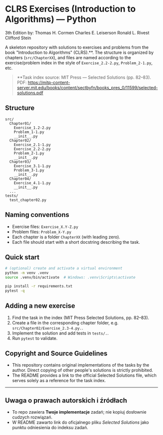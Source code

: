 # CLRS Exercises (Introduction to Algorithms) — Python
3th Edition by:
Thomas H. Cormen
Charles E. Leiserson
Ronald L. Rivest
Clifford Stein

A skeleton repository with solutions to exercises and problems from the book "Introduction to Algorithms" (CLRS).**.
The structure is organized by chapters (`src/ChapterXX`), and files are named according to the exercise/problem
index in the style of `Exercise_2.2-2.py`, `Problem_2-1.py`, etc.

> **Task index source: MIT Press — Selected Solutions (pp. 82–83).  
> PDF: https://mitp-content-server.mit.edu/books/content/sectbyfn/books_pres_0/11599/selected-solutions.pdf

## Structure
```
src/
  Chapter01/
    Exercise_1.2-2.py
    Problem_1-1.py
    __init__.py
  Chapter02/
    Exercise_2.1-1.py
    Exercise_2.2-2.py
    Problem_2-1.py
    __init__.py
  Chapter03/
    Exercise_3.1-1.py
    Problem_3-1.py
    __init__.py
  Chapter04/
    Exercise_4.1-1.py
    __init__.py
  ...
tests/
  test_chapter02.py
```

## Naming conventions
- Exercise files: `Exercise_X.Y-Z.py`
- Problem files: `Problem_X-Y.py`
- Each chapter is a folder `ChapterXX` (with leading zero).
- Each file should start with a short docstring describing the task.

## Quick start
```bash
# (optional) create and activate a virtual environment
python -m venv .venv
source .venv/bin/activate  # Windows: .venv\Scripts\activate

pip install -r requirements.txt
pytest -q
```

## Adding a new exercise
1. Find the task in the index (MIT Press Selected Solutions, pp. 82–83).
2. Create a file in the corresponding chapter folder, e.g. `src/Chapter02/Exercise_2.3-4.py.`.
3. Implement the solution and add tests in `tests/.`.
4. Run `pytest` to validate.

## Copyright and Source Guidelines
- This repository contains original implementations of the tasks by the author. Direct copying of other people's solutions is strictly prohibited.
- The README provides a link to the official Selected Solutions file, which serves solely as a reference for the task index.

***
## Uwaga o prawach autorskich i źródłach
- To repo zawiera **Twoje implementacje** zadań; nie kopiuj dosłownie cudzych rozwiązań.
- W README zawarto link do oficjalnego pliku *Selected Solutions* jako punktu odniesienia do indeksu zadań.
